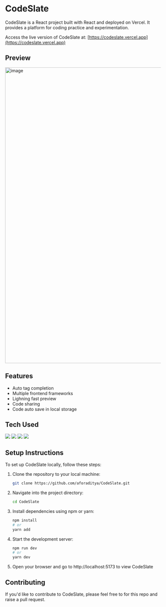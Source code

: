 # CodeSlate

CodeSlate is a React project built with React and deployed on Vercel. It provides a platform for coding practice and experimentation.

Access the live version of CodeSlate at: [https://codeslate.vercel.app](https://codeslate.vercel.app)

## Preview
<img width="956" alt="image" src="https://github.com/aforaditya/CodeSlate/assets/75029064/20f4ea93-d6af-499e-970a-4b13045b5435">


## Features

- Auto tag completion
- Multiple frontend frameworks
- Lighning fast preview
- Code sharing
- Code auto save in local storage

## Tech Used
![](https://img.shields.io/badge/React-20232A?style=for-the-badge&logo=react&logoColor=61DAFB)
![](https://img.shields.io/badge/Tailwind_CSS-38B2AC?style=for-the-badge&logo=tailwind-css&logoColor=white)
![](https://img.shields.io/badge/Vercel-000000?style=for-the-badge&logo=vercel&logoColor=white)
![](https://img.shields.io/badge/firebase-ffca28?style=for-the-badge&logo=firebase&logoColor=black)

## Setup Instructions

To set up CodeSlate locally, follow these steps:

1. Clone the repository to your local machine:

   ```bash
   git clone https://github.com/aforaditya/CodeSlate.git
   
2. Navigate into the project directory:
   ```bash
   cd CodeSlate
3. Install dependencies using npm or yarn:
   ```bash
   npm install
   # or
   yarn add
4. Start the development server:
   ```bash
   npm run dev
   # or
   yarn dev
5. Open your browser and go to http://localhost:5173 to view CodeSlate

## Contributing
If you'd like to contribute to CodeSlate, please feel free to for this repo and raise a pull request.




